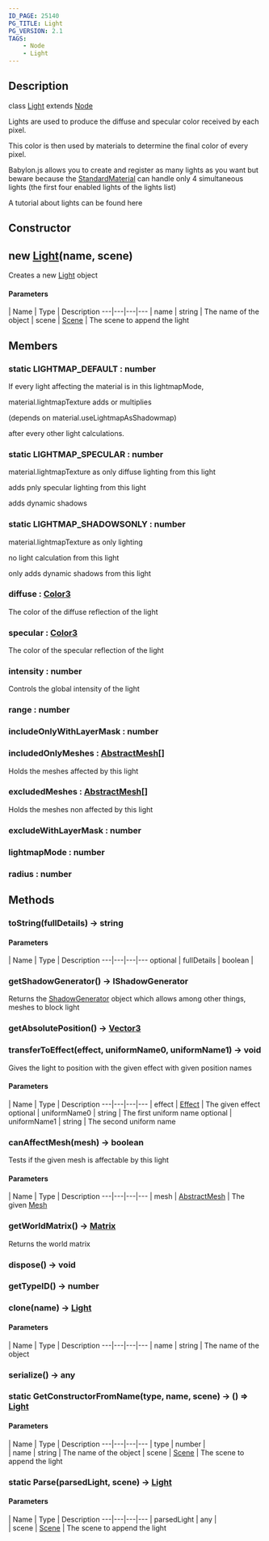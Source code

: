 ```yaml
---
ID_PAGE: 25140
PG_TITLE: Light
PG_VERSION: 2.1
TAGS:
    - Node
    - Light
---
```

## Description

class [Light](/classes/2.5/Light) extends [Node](/classes/2.5/Node)

Lights are used to produce the diffuse and specular color received by each pixel.

This color is then used by materials to determine the final color of every pixel.

Babylon.js allows you to create and register as many lights as you want but beware because the [StandardMaterial](/classes/2.5/StandardMaterial) can handle only 4 simultaneous lights (the first four enabled lights of the lights list)

A tutorial about lights can be found here

## Constructor

## new [Light](/classes/2.5/Light)(name, scene)

Creates a new [Light](/classes/2.5/Light) object

#### Parameters
 | Name | Type | Description
---|---|---|---
 | name | string |     The name of the object
 | scene | [Scene](/classes/2.5/Scene) |     The scene to append the light
## Members

### static LIGHTMAP_DEFAULT : number

If every light affecting the material is in this lightmapMode,

material.lightmapTexture adds or multiplies

(depends on material.useLightmapAsShadowmap)

after every other light calculations.

### static LIGHTMAP_SPECULAR : number

material.lightmapTexture as only diffuse lighting from this light

adds pnly specular lighting from this light

adds dynamic shadows

### static LIGHTMAP_SHADOWSONLY : number

material.lightmapTexture as only lighting

no light calculation from this light

only adds dynamic shadows from this light

### diffuse : [Color3](/classes/2.5/Color3)

The color of the diffuse reflection of the light

### specular : [Color3](/classes/2.5/Color3)

The color of the specular reflection of the light

### intensity : number

Controls the global intensity of the light

### range : number



### includeOnlyWithLayerMask : number



### includedOnlyMeshes : [AbstractMesh](/classes/2.5/AbstractMesh)[]

Holds the meshes affected by this light

### excludedMeshes : [AbstractMesh](/classes/2.5/AbstractMesh)[]

Holds the meshes non affected by this light

### excludeWithLayerMask : number



### lightmapMode : number



### radius : number



## Methods

### toString(fullDetails) &rarr; string



#### Parameters
 | Name | Type | Description
---|---|---|---
optional | fullDetails | boolean |  

### getShadowGenerator() &rarr; IShadowGenerator

Returns the [ShadowGenerator](/classes/2.5/ShadowGenerator) object which allows among other things, meshes to block light
### getAbsolutePosition() &rarr; [Vector3](/classes/2.5/Vector3)


### transferToEffect(effect, uniformName0, uniformName1) &rarr; void

Gives the light to position with the given effect with given position names

#### Parameters
 | Name | Type | Description
---|---|---|---
 | effect | [Effect](/classes/2.5/Effect) |     The given effect
optional | uniformName0 | string |     The first uniform name
optional | uniformName1 | string |     The second uniform name
### canAffectMesh(mesh) &rarr; boolean

Tests if the given mesh is affectable by this light

#### Parameters
 | Name | Type | Description
---|---|---|---
 | mesh | [AbstractMesh](/classes/2.5/AbstractMesh) |     The given [Mesh](/classes/2.5/Mesh)

### getWorldMatrix() &rarr; [Matrix](/classes/2.5/Matrix)

Returns the world matrix
### dispose() &rarr; void


### getTypeID() &rarr; number


### clone(name) &rarr; [Light](/classes/2.5/Light)



#### Parameters
 | Name | Type | Description
---|---|---|---
 | name | string |     The name of the object

### serialize() &rarr; any


### static GetConstructorFromName(type, name, scene) &rarr; () =&gt; [Light](/classes/2.5/Light)



#### Parameters
 | Name | Type | Description
---|---|---|---
 | type | number |  
 | name | string |     The name of the object
 | scene | [Scene](/classes/2.5/Scene) |     The scene to append the light
### static Parse(parsedLight, scene) &rarr; [Light](/classes/2.5/Light)



#### Parameters
 | Name | Type | Description
---|---|---|---
 | parsedLight | any |   
 | scene | [Scene](/classes/2.5/Scene) |     The scene to append the light
